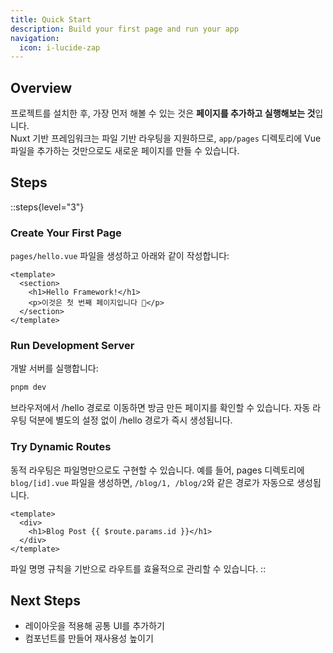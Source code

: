 ```yaml
---
title: Quick Start
description: Build your first page and run your app
navigation:
  icon: i-lucide-zap
---
```


## Overview
프로젝트를 설치한 후, 가장 먼저 해볼 수 있는 것은 **페이지를 추가하고 실행해보는 것**입니다.  
Nuxt 기반 프레임워크는 파일 기반 라우팅을 지원하므로, `app/pages` 디렉토리에 Vue 파일을 추가하는 것만으로도 새로운 페이지를 만들 수 있습니다.

## Steps

::steps{level="3"}

### Create Your First Page
`pages/hello.vue` 파일을 생성하고 아래와 같이 작성합니다:

```vue
<template>
  <section>
    <h1>Hello Framework!</h1>
    <p>이것은 첫 번째 페이지입니다 🚀</p>
  </section>
</template>
```

### Run Development Server
개발 서버를 실행합니다:
```bash [pnpm]
pnpm dev
```
브라우저에서 /hello 경로로 이동하면 방금 만든 페이지를 확인할 수 있습니다. 자동 라우팅 덕분에 별도의 설정 없이 /hello 경로가 즉시 생성됩니다.

### Try Dynamic Routes
동적 라우팅은 파일명만으로도 구현할 수 있습니다. 예를 들어, pages 디렉토리에 `blog/[id].vue` 파일을 생성하면, `/blog/1, /blog/2`와 같은 경로가 자동으로 생성됩니다.
```vue
<template>
  <div>
    <h1>Blog Post {{ $route.params.id }}</h1>
  </div>
</template>
```
파일 명명 규칙을 기반으로 라우트를 효율적으로 관리할 수 있습니다.
::

## Next Steps
- 레이아웃을 적용해 공통 UI를 추가하기
- 컴포넌트를 만들어 재사용성 높이기